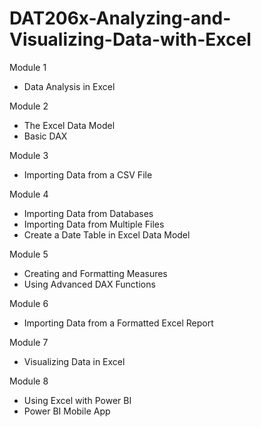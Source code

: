 # DAT206x-Analyzing-and-Visualizing-Data-with-Excel

Module 1
- Data Analysis in Excel

Module 2
- The Excel Data Model
- Basic DAX

Module 3
- Importing Data from a CSV File

Module 4
- Importing Data from Databases
- Importing Data from Multiple Files
- Create a Date Table in Excel Data Model

Module 5
- Creating and Formatting Measures
- Using Advanced DAX Functions

Module 6
- Importing Data from a Formatted Excel Report

Module 7
- Visualizing Data in Excel

Module 8
- Using Excel with Power BI
- Power BI Mobile App